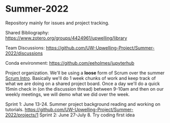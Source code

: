 # Summer-2022

Repository mainly for issues and project tracking.

Shared Bibliography: https://www.zotero.org/groups/4424961/upwelling/library

Team Discussions: https://github.com/UW-Upwelling-Project/Summer-2022/discussions

Conda environment: https://github.com/eeholmes/jupyterhub

Project organization. We'll be using a **loose** form of Scrum over the summer [Scrum Intro](https://www.youtube.com/watch?v=9TycLR0TqFA&ab_channel=Uzility). Basically we'll do 1 week chunks of work and keep track of what we are doing on a shared project board. Once a day we'll do a quick 15min check in (on the discussion thread) between 9-10am and then on our weekly meetings, we will demo what we did over the week.

Sprint 1: June 13-24. Summer project background reading and working on tutorials. https://github.com/UW-Upwelling-Project/Summer-2022/projects/1
Sprint 2: June 27-July 8. Try coding first idea
